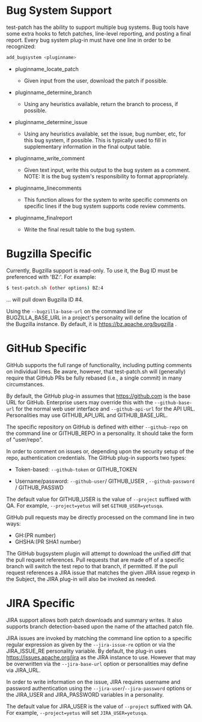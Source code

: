 <!---
  Licensed to the Apache Software Foundation (ASF) under one
  or more contributor license agreements.  See the NOTICE file
  distributed with this work for additional information
  regarding copyright ownership.  The ASF licenses this file
  to you under the Apache License, Version 2.0 (the
  "License"); you may not use this file except in compliance
  with the License.  You may obtain a copy of the License at

    http://www.apache.org/licenses/LICENSE-2.0

  Unless required by applicable law or agreed to in writing,
  software distributed under the License is distributed on an
  "AS IS" BASIS, WITHOUT WARRANTIES OR CONDITIONS OF ANY
  KIND, either express or implied.  See the License for the
  specific language governing permissions and limitations
  under the License.
-->

Bug System Support
==================

test-patch has the ability to support multiple bug systems.  Bug tools have some extra hooks to fetch patches, line-level reporting, and posting a final report. Every bug system plug-in must have one line in order to be recognized:

```bash
add_bugsystem <pluginname>
```

* pluginname\_locate\_patch

    - Given input from the user, download the patch if possible.

* pluginname\_determine\_branch

    - Using any heuristics available, return the branch to process, if possible.

* pluginname\_determine\_issue

    - Using any heuristics available, set the issue, bug number, etc, for this bug system, if possible.  This is typically used to fill in supplementary information in the final output table.

* pluginname\_write\_comment

    - Given text input, write this output to the bug system as a comment.  NOTE: It is the bug system's responsibility to format appropriately.

* pluginname\_linecomments

    - This function allows for the system to write specific comments on specific lines if the bug system supports code review comments.

* pluginname\_finalreport

    - Write the final result table to the bug system.

# Bugzilla Specific

Currently, Bugzilla support is read-only.  To use it, the Bug ID must be preferenced with 'BZ:'.  For example:

```bash
$ test-patch.sh (other options) BZ:4
```

... will pull down Bugzilla ID #4.

Using the `--bugzilla-base-url` on the command line or BUGZILLA\_BASE\_URL in a project's personality will define the location of the Bugzilla instance.  By default, it is https://bz.apache.org/bugzilla .

# GitHub Specific

GitHub supports the full range of functionality, including putting comments on individual lines.  Be aware, however, that test-patch.sh will (generally) require that GitHub PRs be fully rebased (i.e., a single commit) in many circumstances.

By default, the GitHub plug-in assumes that https://github.com is the base URL for GitHub.  Enterprise users may override this with the `--github-base-url` for the normal web user interface and `--github-api-url` for the API URL.  Personalities may use GITHUB\_API\_URL and GITHUB\_BASE\_URL.

The specific repository on GitHub is defined with either `--github-repo` on the command line or GITHUB\_REPO in a personality.  It should take the form of "user/repo".

In order to comment on issues or, depending upon the security setup of the repo, authentication credentials.  The GitHub plug-in supports two types:

  * Token-based:  `--github-token` or GITHUB\_TOKEN

  * Username/password: `--github-user`/ GITHUB\_USER , `--github-password` / GITHUB\_PASSWD

The default value for  GITHUB\_USER is the value of `--project` suffixed with QA.  For example,
`--project=yetus` will set `GITHUB_USER=yetusqa`.

GitHub pull requests may be directly processed on the command line in two ways:

  * GH:(PR number)
  * GHSHA:(PR SHA1 number)

The GitHub bugsystem plugin will attempt to download the unified diff that the pull request references.
Pull requests that are made off of a specific branch will switch the test repo to that branch, if permitted.  If the pull request references a JIRA issue that matches the given JIRA issue regexp in the Subject, the JIRA plug-in will also be invoked as needed.

# JIRA Specific

JIRA support allows both patch downloads and summary writes.  It also supports branch detection-based upon the name of the attached patch file.

JIRA issues are invoked by matching the command line option to a specific regular expression as given by the `--jira-issue-re` option or via the JIRA\_ISSUE\_RE personality variable.  By default, the plug-in uses https://issues.apache.org/jira as the JIRA instance to use.  However that may be overwritten via the `--jira-base-url` option or personalities may define via JIRA\_URL.

In order to write information on the issue, JIRA requires username and password authentication using the `--jira-user`/`--jira-password` options or the JIRA\_USER and JIRA\_PASSWORD variables in a personality.

The default value for JIRA\_USER is the value of `--project` suffixed with QA.  For example,
`--project=yetus` will set `JIRA_USER=yetusqa`.